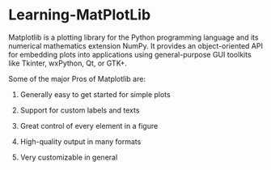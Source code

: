 # Learning-MatPlotLib
Matplotlib is a plotting library for the Python programming language and its numerical mathematics extension NumPy. It provides an object-oriented API for embedding plots into applications using general-purpose GUI toolkits like Tkinter, wxPython, Qt, or GTK+.

Some of the major Pros of Matplotlib are:

1) Generally easy to get started for simple plots

2) Support for custom labels and texts

3) Great control of every element in a figure

4) High-quality output in many formats

5) Very customizable in general
